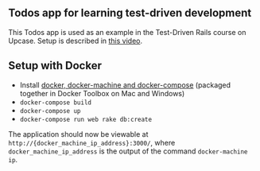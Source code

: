 ## Todos app for learning test-driven development

This Todos app is used as an example in the Test-Driven Rails course on Upcase. Setup is described in [this video](https://upcase.com/videos/setting-up-the-app-and-initial-test).

## Setup with Docker

* Install [docker, docker-machine and docker-compose](https://www.docker.com/) (packaged together in Docker Toolbox on Mac and Windows)
* `docker-compose build`
* `docker-compose up`
* `docker-compose run web rake db:create`

The application should now be viewable at `http://{docker_machine_ip_address}:3000/`, where `docker_machine_ip_address` is the output of the command `docker-machine ip`.
